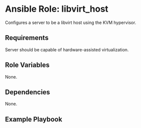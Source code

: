 Ansible Role: libvirt_host
==========================

Configures a server to be a libvirt host using the KVM hypervisor.

Requirements
------------

Server should be capable of hardware-assisted virtualization.

Role Variables
--------------

None.


Dependencies
------------

None.

Example Playbook
----------------
